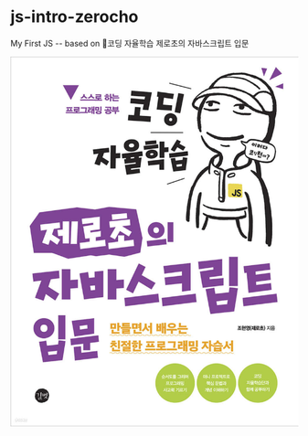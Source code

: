 # js-intro-zerocho
My First JS -- based on 📖코딩 자율학습 제로초의 자바스크립트 입문

![코딩 자율학습 제로초의 자바스크립트 입문](img/bookcover.png)